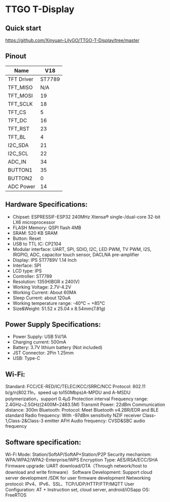 # TTGO T-Display

## Quick start
https://github.com/Xinyuan-LilyGO/TTGO-T-Display/tree/master

## Pinout
| Name       | V18    |
| ---------- | ------ |
| TFT Driver | ST7789 |
| TFT_MISO   | N/A    |
| TFT_MOSI   | 19     |
| TFT_SCLK   | 18     |
| TFT_CS     | 5      |
| TFT_DC     | 16     |
| TFT_RST    | 23     |
| TFT_BL     | 4      |
| I2C_SDA    | 21     |
| I2C_SCL    | 22     |
| ADC_IN     | 34     |
| BUTTON1    | 35     |
| BUTTON2    | 0      |
| ADC Power  | 14     |

## Hardware Specifications:
- Chipset: ESPRESSIF-ESP32 240MHz Xtensa® single-/dual-core 32-bit LX6 microprocessor
- FLASH Memory: QSPI flash 4MB
- SRAM: 520 KB SRAM
- Button: Reset
- USB to TTL IC: CP2104
- Modular interface: UART, SPI, SDIO, I2C, LED PWM, TV PWM, I2S, IRGPIO, ADC, capacitor touch sensor, DACLNA  pre-amplifier
- Display: IPS ST7789V 1.14 Inch
- Interface: SPI
- LCD type: IPS
- Controller: ST7789
- Resolution: 135(H)BGR x 240(V)
- Working Voltage: 2.7V-4.2V
- Working Current: About 60MA
- Sleep Current: about 120uA
- Working temperature range: -40℃ ~ +85℃
- Size&Weight: 51.52 x 25.04 x 8.54mm(7.81g)

## Power Supply Specifications:
- Power Supply: USB 5V/1A
- Charging current: 500mA
- Battery: 3.7V lithium battery (Not included)
- JST Connector: 2Pin 1.25mm
- USB: Type-C

## Wi-Fi:
Standard: FCC/CE-RED/IC/TELEC/KCC/SRRC/NCC
Protocol: 802.11 b/g/n(802.11n，speed up to150Mbps)A-MPDU and A-MSDU polymerization，support 0.4μS Protection interval
Frequency range: 2.4GHz~2.5GHz(2400M~2483.5M)
Transmit Power: 22dBm
Communication distance: 300m
Bluetooth:
Protocol: Meet Bluetooth v4.2BR/EDR and BLE standard
Radio frequency: With -97dBm sensitivity NZIF receiver Class-1,Class-2&Class-3 emitter AFH
Audio frequency: CVSD&SBC audio frequency

## Software specification:
Wi-Fi Mode: Station/SoftAP/SoftAP+Station/P2P
Security mechanism: WPA/WPA2/WPA2-Enterprise/WPS
Encryption Type: AES/RSA/ECC/SHA
Firmware upgrade: UART download/OTA（Through network/host to download and write firmware）
Software Development: Support cloud server development /SDK for user firmware development
Networking protocol: IPv4、IPv6、SSL、TCP/UDP/HTTP/FTP/MQTT
User Configuration: AT + Instruction set, cloud server, android/iOSapp
OS: FreeRTOS

